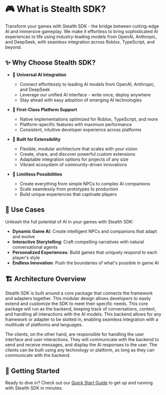 # 🎮 What is Stealth SDK?

Transform your games with Stealth SDK - the bridge between cutting-edge AI and immersive gameplay. We make it effortless to bring sophisticated AI experiences to life using industry-leading models from OpenAI, Anthropic, and DeepSeek, with seamless integration across Roblox, TypeScript, and beyond.

## ✨ Why Choose Stealth SDK?

- 🤖 **Universal AI Integration**

  - Connect effortlessly to leading AI models from OpenAI, Anthropic, and DeepSeek
  - Leverage our unified AI interface - write once, deploy anywhere
  - Stay ahead with easy adoption of emerging AI technologies

- 🎯 **First-Class Platform Support**

  - Native implementations optimized for Roblox, TypeScript, and more
  - Platform-specific features with maximum performance
  - Consistent, intuitive developer experience across platforms

- 🔧 **Built for Extensibility**

  - Flexible, modular architecture that scales with your vision
  - Create, share, and discover powerful custom extensions
  - Adaptable integration options for projects of any size
  - Vibrant ecosystem of community-driven innovations

- 🚀 **Limitless Possibilities**
  - Create everything from simple NPCs to complex AI companions
  - Scale seamlessly from prototypes to production
  - Build unique experiences that captivate players

## 🎯 Use Cases

Unleash the full potential of AI in your games with Stealth SDK:

- **Dynamic Game AI**: Create intelligent NPCs and companions that adapt and evolve
- **Interactive Storytelling**: Craft compelling narratives with natural conversational agents
- **Personalized Experiences**: Build games that uniquely respond to each player's style
- **Endless Innovation**: Push the boundaries of what's possible in game AI

## 🏗️ Architecture Overview

Stealth SDK is built around a core package that connects the framework and adapters together. This modular design allows developers to easily extend and customize the SDK to meet their specific needs. This core package will run as the backend, keeping track of conversations, context, and handling all interactions with the AI models. This backend allows for any framework or adapter to be slotted in, enabling seamless integration with a multitude of platforms and languages.

The clients, on the other hand, are responsible for handling the user interface and user interactions. They will communicate with the backend to send and receive messages, and display the AI responses to the user. The clients can be built using any technology or platform, as long as they can communicate with the backend.

## 🚀 Getting Started

Ready to dive in? Check out our [Quick Start Guide](/guide/quick-start.md) to get up and running with Stealth SDK in minutes.
